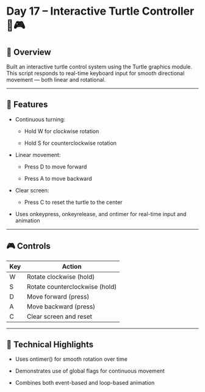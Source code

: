 # Day 17 – Interactive Turtle Controller 🐢🎮
## 📘 Overview
Built an interactive turtle control system using the Turtle graphics module. This script responds to real-time keyboard input for smooth directional movement — both linear and rotational.

---
## 🧠 Features
- Continuous turning:

  - Hold W for clockwise rotation

  - Hold S for counterclockwise rotation

- Linear movement:

  - Press D to move forward

  - Press A to move backward

- Clear screen:

  - Press C to reset the turtle to the center

- Uses onkeypress, onkeyrelease, and ontimer for real-time input and animation
---
## 🎮 Controls
|**Key**	|**Action**|
|-----------|-----------|
|W	|Rotate clockwise (hold)|
|S	|Rotate counterclockwise (hold)|
|D	|Move forward (press)|
|A	|Move backward (press)|
|C	|Clear screen and reset|
---
## 🧪 Technical Highlights
- Uses ontimer() for smooth rotation over time

- Demonstrates use of global flags for continuous movement

- Combines both event-based and loop-based animation